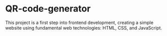# QR-code-generator
This project is a first step into frontend development, creating a simple website using fundamental web technologies: HTML, CSS, and JavaScript. 
